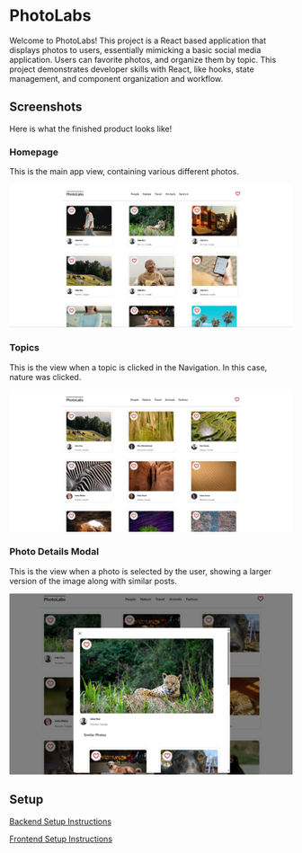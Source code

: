 # PhotoLabs

Welcome to PhotoLabs! This project is a React based application that displays photos to users, essentially mimicking a basic social media application. Users can favorite photos, and organize them by topic. This project demonstrates developer skills with React, like hooks, state management, and component organization and workflow.

## Screenshots

Here is what the finished product looks like!

### Homepage

This is the main app view, containing various different photos.

![Homepage](https://github.com/JaxonC-06/photolabs/blob/main/docs/photolabs_home.png?raw=true)

### Topics

This is the view when a topic is clicked in the Navigation. In this case, nature was clicked.

![Photo Topic](https://github.com/JaxonC-06/photolabs/blob/main/docs/photolabs_topic_nature.png?raw=true)

### Photo Details Modal

This is the view when a photo is selected by the user, showing a larger version of the image along with similar posts.

![Photo Modal](https://github.com/JaxonC-06/photolabs/blob/main/docs/photolabs_modal.png?raw=true)

## Setup

[Backend Setup Instructions](/backend/README.md)

[Frontend Setup Instructions](/frontend/README.md)
